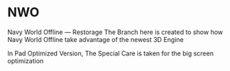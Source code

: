 # NWO
Navy World Offline — Restorage
The Branch here is created to show how Navy World Offline take advantage of the newest 3D Engine

In Pad Optimized Version, The Special Care is taken for the big screen optimization
